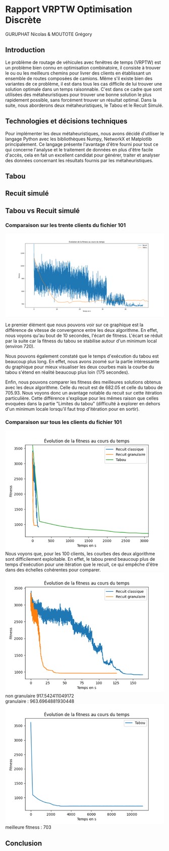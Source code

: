 # Rapport VRPTW Optimisation Discrète

GURUPHAT Nicolas & MOUTOTE Grégory

## Introduction

Le problème de routage de véhicules avec fenêtres de temps (VRPTW) est un problème bien connu en optimisation combinatoire, il consiste à trouver le ou ou les meilleurs chemins pour livrer des clients en établissant un ensemble de routes composées de camions. Même s'il existe bien des variantes de ce problème, il est dans tous les cas difficile de lui trouver une solution optimale dans un temps raisonnable. C'est dans ce cadre que sont utilisées des métaheuristiques pour trouver une bonne solution le plus rapidement possible, sans forcément trouver un résultat optimal. Dans la suite, nous aborderons deux métaheuristiques, le Tabou et le Recuit Simulé.

## Technologies et décisions techniques

Pour implémenter les deux métaheuristiques, nous avons décidé d'utiliser le langage Python avec les bibliothèques Numpy, NetworkX et Matplotlib principalement. Ce langage présente l'avantage d'être fourni pour tout ce qui concerne l'analyse et le traitement de données en plus d'être facile d'accès, cela en fait un excellent candidat pour générer, traiter et analyser des données concernant les résultats fournis par les métaheuristiques.

## Tabou

## Recuit simulé

## Tabou vs Recuit simulé

### Comparaison sur les trente clients du fichier 101

![Comparaison entre le tabou et le recuit simulé avec 30 clients](comparaison_tabou_recuit.png)

Le premier élément que nous pouvons voir sur ce graphique est la différence de vitesse de convergence entre les deux algorithme. En effet, nous voyons qu'au bout de 10 secondes, l'écart de fitness. L'écart se réduit par la suite car la fitness du tabou se stabilise autour d'un minimum local (environ 720).  

Nous pouvons également constaté que le temps d'exécution du tabou est beaucoup plus long. En effet, nous avons zoomé sur la partie intéressante du graphique pour mieux visualiser les deux courbes mais la courbe du tabou s'étend en réalité beaucoup plus loin (175 secondes).  

Enfin, nous pouvons comparer les fitness des meilleures solutions obtenus avec les deux algorithme. Celle du recuit est de 682.05 et celle du tabou de 705.93. Nous voyons donc un avantage notable du recuit sur cette itération particulière. Cette différence s'explique pour les mêmes raison que celles evoquées dans la partie "Limites du tabou" (difficulté à explorer en dehors d'un minimum locale lorsqu'il faut trop d'itération pour en sortir).  

### Comparaison sur tous les clients du fichier 101

![alt text](tabu_recuit_100.png)  
Nous voyons que, pour les 100 clients, les courbes des deux algorithme sont difficilement exploitable. En effet, le tabou prend beaucoup plus de temps d'exécution pour une itération que le recuit, ce qui empêche d'être dans des échelles cohérentes pour comparer.  
![alt text](recuit_seul.png)  
non granulaire 917.542411049172  
granulaire : 963.6964881930448  
![alt text](tabu_seul.png)  
meilleure fitness : 703  

## Conclusion